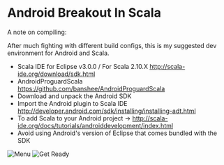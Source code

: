 Android Breakout In Scala
=========================

A note on compiling:

After much fighting with different build configs, this is my suggested dev environment for Android and Scala.
- Scala IDE for Eclipse v3.0.0 / For Scala 2.10.X http://scala-ide.org/download/sdk.html
- AndroidProguardScala https://github.com/banshee/AndroidProguardScala
- Download and unpack the Android SDK 
- Import the Android plugin to Scala IDE http://developer.android.com/sdk/installing/installing-adt.html
- To add Scala to your Android project -> http://scala-ide.org/docs/tutorials/androiddevelopment/index.html
- Avoid using Android's version of Eclipse that comes bundled with the SDK

![Menu](https://github.com/dhbikoff/AndroidBreakoutScala/blob/master/screenshots/menu1.png) ![Get Ready](https://github.com/dhbikoff/AndroidBreakoutScala/blob/master/screenshots/ready1.png)
